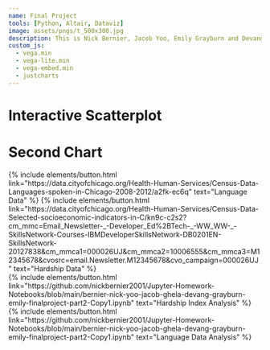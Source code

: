 ```yaml
---
name: Final Project 
tools: [Python, Altair, Dataviz]
image: assets/pngs/t_500x300.jpg
description: This is Nick Bernier, Jacob Yoo, Emily Grayburn and Devang Ghela's Final Project Submission!
custom_js:
  - vega.min
  - vega-lite.min
  - vega-embed.min
  - justcharts
---
```



# Interactive Scatterplot 

<vegachart schema-url="{{ site.baseurl }}/assets/json/final_interactive_chart.json" style="width: 100%"></vegachart>


# Second Chart

<vegachart schema-url="{{ site.baseurl }}/assets/json/chart_hw.json" style="width: 100%"></vegachart>


<div class="left">
{% include elements/button.html link="https://data.cityofchicago.org/Health-Human-Services/Census-Data-Languages-spoken-in-Chicago-2008-2012/a2fk-ec6q" text="Language Data" %}
{% include elements/button.html link="https://data.cityofchicago.org/Health-Human-Services/Census-Data-Selected-socioeconomic-indicators-in-C/kn9c-c2s2?cm_mmc=Email_Newsletter-_-Developer_Ed%2BTech-_-WW_WW-_-SkillsNetwork-Courses-IBMDeveloperSkillsNetwork-DB0201EN-SkillsNetwork-20127838&cm_mmca1=000026UJ&cm_mmca2=10006555&cm_mmca3=M12345678&cvosrc=email.Newsletter.M12345678&cvo_campaign=000026UJ" text="Hardship Data" %}
</div>

<div class="right"><div class="right">
{% include elements/button.html link="https://github.com/nickbernier2001/Jupyter-Homework-Notebooks/blob/main/bernier-nick-yoo-jacob-ghela-devang-grayburn-emily-finalproject-part2-Copy1.ipynb" text="Hardship Index Analysis" %}
{% include elements/button.html link="https://github.com/nickbernier2001/Jupyter-Homework-Notebooks/blob/main/bernier-nick-yoo-jacob-ghela-devang-grayburn-emily-finalproject-part2-Copy1.ipynb" text="Language Data Analysis" %}
</div>

